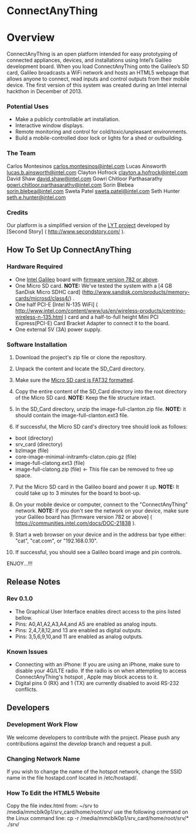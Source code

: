 ConnectAnyThing
============

# Overview

ConnectAnyThing is an open platform intended for easy prototyping of connected appliances, devices, and installations using Intel’s Galileo development board.  When you load ConnectAnyThing onto the Galileo’s SD card, Galileo broadcasts a WiFi network and hosts an HTML5 webpage that allows anyone to connect, read inputs and control outputs from their mobile device. The first version of this system was created during an Intel internal hackthon in December of 2013.

### Potential Uses

* Make a publicly controllable art installation.
* Interactive window displays.
* Remote monitoring and control for cold/toxic/unpleasant environments.
* Build a mobile-controlled door lock or lights for a shed or outbuilding.

### The Team

Carlos Montesinos <carlos.montesinos@intel.com>
Lucas Ainsworth <lucas.b.ainsworth@intel.com>
Clayton Hofrock <clayton.a.hofrock@intel.com>
David Shaw <david.shaw@intel.com>
Gowri Chitloor Parthasarathy <gowri.chitloor.parthasarathy@intel.com>
Sorin Blebea <sorin.blebea@intel.com>
Sweta Patel <sweta.patel@intel.com>
Seth Hunter <seth.e.hunter@intel.com>

### Credits

Our platform is a simplified version of the [LYT project]( https://github.com/secondstory/LYT ) developed by [Second Story] ( http://www.secondstory.com/ ).

## How To Set Up ConnectAnyThing

### Hardware Required

* One [Intel Galileo](http://www.intel.com/content/www/us/en/do-it-yourself/galileo-maker-quark-board.html) board with [firmware version 782 or above]( https://communities.intel.com/docs/DOC-21838 ).
* One Micro SD card. **NOTE:** We've tested the system with a [4 GB SanDisk Micro SDHC card] (http://www.sandisk.com/products/memory-cards/microsd/class4/) .
* One half PCI-E [Intel N-135 WiFi] ( http://www.intel.com/content/www/us/en/wireless-products/centrino-wireless-n-135.html ) card and a half-to-full height Mini PCI Express(PCI-E) Card Bracket Adapter to connect it to the board.
* One external 5V (3A) power supply.

### Software Installation

1) Download the project's zip file or clone the repository.

2) Unpack the content and locate the SD_Card directory.

3) Make sure the [Micro SD card is FAT32 formatted]( http://www.wikihow.com/Format-an-SD-Card ).

4) Copy the entire content of the SD_Card directory into the root directory of the Micro SD card. **NOTE:** Keep the file structure intact.

5) In the SD_Card directory, unzip the image-full-clanton.zip file. **NOTE:** it should contain the image-full-clanton.ext3 file.

6) If successful, the Micro SD card's directory tree should look as follows:
* boot (directory)
* srv_card (directory)
* bzImage (file)
* core-image-minimal-initramfs-claton.cpio.gz (file)
* image-full-clatong.ext3 (file)
* image-full-clatong.zip (file) <- This file can be removed to free up space.

7) Put the Micro SD card in the Galileo board and power it up. **NOTE:** It could take up to 3 minutes for the board to boot-up.

8) On your mobile device or computer, connect to the "ConnectAnyThing" network. **NOTE:** If you don't see the network on your device, make sure your Galileo board has [firmware version 782 or above] ( https://communities.intel.com/docs/DOC-21838 ).

9) Start a web browser on your device and in the address bar type either: "cat", "cat.com", or "192.168.0.10".

10) If successful, you should see a Galileo board image and pin controls.

ENJOY...!!!

## Release Notes

### Rev 0.1.0
* The Graphical User Interface enables direct access to the pins listed bellow.
* Pins: A0,A1,A2,A3,A4,and A5 are enabled as analog inputs.
* Pins: 2,4,7,8,12,and 13 are enabled as digital outputs.
* Pins: 3,5,6,9,10,and 11 are enabled as analog outputs.

### Known Issues
* Connecting with an iPhone: If you are using an iPhone, make sure to disable your 4G/LTE radio. If the radio is on when attempting to access ConnectAnyThing's hotspot , Apple may block access to it.
* Digital pins 0 (RX) and 1 (TX) are currently disabled to avoid RS-232 conflicts.

## Developers

### Development Work Flow
We welcome developers to contribute with the project. Please push any contributions against the *develop* branch and request a pull.

### Changing Network Name
If you wish to change the name of the hotspot network, change the SSID name in the file hostapd.conf located in /etc/hostapd/.

### How To Edit the HTML5 Website
Copy the file index.html from: ~/srv to /media/mmcblk0p1/srv_card/home/root/srv/ use the following command on the Linux command line:
cp -r /media/mmcblk0p1/srv_card/home/root/srv/* ./srv/